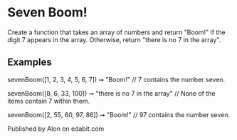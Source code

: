 # Seven Boom!

Create a function that takes an array of numbers and return "Boom!" if the digit 7 appears in the array. Otherwise, return "there is no 7 in the array".

## Examples

sevenBoom([1, 2, 3, 4, 5, 6, 7]) ➞ "Boom!"
// 7 contains the number seven.

sevenBoom([8, 6, 33, 100]) ➞ "there is no 7 in the array"
// None of the items contain 7 within them.

sevenBoom([2, 55, 60, 97, 86]) ➞ "Boom!"
// 97 contains the number seven.

Published by Alon on edabit.com
